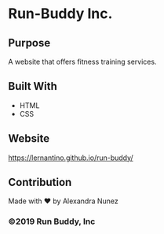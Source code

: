 # Run-Buddy Inc.

## Purpose 
A website that offers fitness training services.

## Built With
* HTML
* CSS

## Website 
https://lernantino.github.io/run-buddy/

## Contribution
Made with ♥️ by Alexandra Nunez

### ©️2019 Run Buddy, Inc
